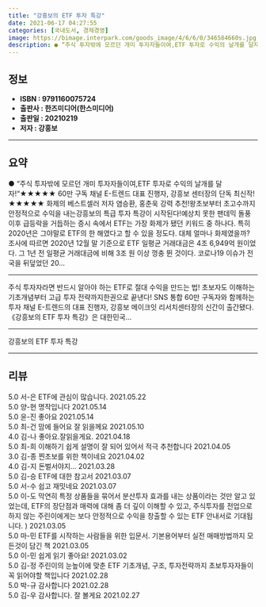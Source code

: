 ```yaml
---
title: "강흥보의 ETF 투자 특강"
date: 2021-06-17 04:27:55
categories: [국내도서, 경제경영]
image: https://bimage.interpark.com/goods_image/4/6/6/0/346584660s.jpg
description: ● “주식 투자밖에 모르던 개미 투자자들이여,ETF 투자로 수익의 날개를 달자!“★★★★★ 60만 구독 채널 E-트렌드 대표 진행자, 강흥보 센터장의 단독 최신작!★★★★★ 화제의 베스트셀러 저자 염승환, 홍춘욱 강력 추천!왕초보부터 초고수까지 안정적으로 수익을 내는강흥보의 특급 투자
---
```


## **정보**

- **ISBN : 9791160075724**
- **출판사 : 한즈미디어(한스미디어)**
- **출판일 : 20210219**
- **저자 : 강흥보**

------



## **요약**

●  “주식 투자밖에 모르던 개미 투자자들이여,ETF 투자로 수익의 날개를 달자!“★★★★★ 60만 구독 채널 E-트렌드 대표 진행자, 강흥보 센터장의 단독 최신작!★★★★★ 화제의 베스트셀러 저자 염승환, 홍춘욱 강력 추천!왕초보부터 초고수까지 안정적으로 수익을 내는강흥보의 특급 투자 특강이 시작된다!예상치 못한 팬데믹 돌풍 이후 급등락을 거듭하는 증시 속에서 ETF는 가장 화제가 됐던 키워드 중 하나다. 특히 2020년은 그야말로 ETF의 한 해였다고 할 수 있을 정도다. 대체 얼마나 화제였을까? 조사에 따르면 2020년 12월 말 기준으로 ETF 일평균 거래대금은 4조 6,949억 원이었다. 그 1년 전 일평균 거래대금에 비해 3조 원 이상 껑충 뛴 것이다. 코로나19 이슈가 전국을 뒤덮었던 20...

------

주식 투자자라면 반드시 알아야 하는 ETF로 절대 수익을 만드는 법!
초보자도 이해하는 기초개념부터 고급 투자 전략까지한권으로 끝낸다!
SNS 통합 60만 구독자와 함께하는 투자 채널 E-트렌드의 대표 진행자, 강흥보 메이크잇 리서치센터장의 신간이 출간됐다. 《강흥보의 ETF 투자 특강》은 대한민국... 

------


강흥보의 ETF 투자 특강 

------


## **리뷰** 

5.0 서-은 ETF에 관심이 많습니다. 2021.05.22 <br/>5.0 양-현 명작입니다 2021.05.14 <br/>5.0 윤-진 좋아요 2021.05.14 <br/>5.0 최-건 맘에 들어요 잘 읽을께요 2021.05.10 <br/>4.0 김-나 좋아요.잘읽을게요. 2021.04.18 <br/>5.0 최-희 이해하기 쉽게 설명이 잘 되어 있어서 적극 추천합니다 2021.04.05 <br/>3.0 김-종 찐초보를 위한 책이네요 2021.04.02 <br/>4.0 김-지 돈벌서야지... 2021.03.28 <br/>5.0 김-승 ETF에 대한 참고서 2021.03.07 <br/>5.0 서-수 쉽고 재밋네요 2021.03.07 <br/>5.0 이-도 막연히 특정 상품들을 묶어서 분산투자 효과를 내는 상품이라는 것만 알고 있었는데, ETF의 장단점과 매력에 대해 좀 더 깊이 이해할 수 있고, 주식투자를 전업으로 하지 않는 주린이에게는 보다 안정적으로 수익을 창출할 수 있는 ETF 안내서로 기대됩니다. ) 2021.03.05 <br/>5.0 마-민 ETF를 시작하는 사람들을 위한 입문서. 기본용어부터 실전 매매방법까지 모든것이 담긴 책 2021.03.05 <br/>5.0 이-민 쉽게 읽기 좋아요! 2021.03.02 <br/>5.0 김-정 주린이의 눈높이에 맞춘 ETF 기초개념, 구조, 투자전략까지 초보투자자들이 꼭 읽어야할 책입니다 2021.02.28 <br/>5.0 박-규 감사합니다 2021.02.28 <br/>5.0 김-우 감사합니다.  잘 볼게요 2021.02.27 <br/>